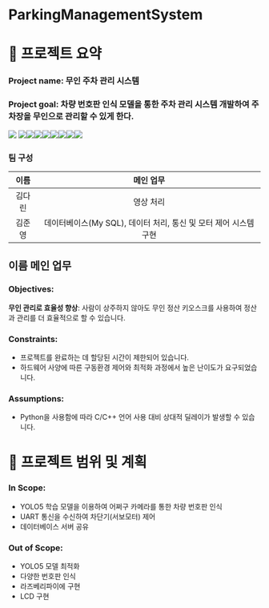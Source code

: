 # ParkingManagementSystem

# 🚗 프로젝트 요약

 ### Project name: 무인 주차 관리 시스템   
 ### Project goal: 차량 번호판 인식 모델을 통한 주차 관리 시스템 개발하여 주차장을 무인으로 관리할 수 있게 한다.   
   
<img src="https://img.shields.io/badge/Tag: -000000?style=plastic&logo=Tag&logoColor=white"> <img src="https://img.shields.io/badge/Python-3776AB?style=plastic&logo=Python&logoColor=white"><img src="https://img.shields.io/badge/Visual Studio Code-007ACC?style=plastic&logo=visualstudiocode&logoColor=white"><img src="https://img.shields.io/badge/Csharp-512BD4?style=plastic&logo=csharp&logoColor=white"><img src="https://img.shields.io/badge/STM32-03234B?style=plastic&logo=stmicroelectronics&logoColor=white"><img src="https://img.shields.io/badge/Pytorch-EE4C2C?style=plastic&logo=pytorch&logoColor=white"><img src="https://img.shields.io/badge/OpenCV-5C3EE8?style=plastic&logo=opencv&logoColor=white"><img src="https://img.shields.io/badge/MySQL-4479A1?style=plastic&logo=mysql&logoColor=white"><img src="https://img.shields.io/badge/.NET-512BD4?style=plastic&logo=.NET&logoColor=white">  

### **팀 구성**
| 이름 | 메인 업무 |
|:--:|:--:|
|김다린|영상 처리|
|김준영|데이터베이스(My SQL), 데이터 처리, 통신 및 모터 제어 시스템 구현|   
이름 메인 업무
-----------
   
### Objectives:
 **무인 관리로 효율성 향상**: 사람이 상주하지 않아도 무인 정산 키오스크를 사용하여 정산과 관리를 더 효율적으로 할 수 있습니다.   

### Constraints:
 * 프로젝트를 완료하는 데 할당된 시간이 제한되어 있습니다.   
 * 하드웨어 사양에 따른 구동환경 제어와 최적화 과정에서 높은 난이도가 요구되었습니다.   

### Assumptions:   
 * Python을 사용함에 따라 C/C++ 언어 사용 대비 상대적 딜레이가 발생할 수 있습니다.   

 # 📆 프로젝트 범위 및 계획   
 ### In Scope:
  * YOLO5 학습 모델을 이용하여 어쩌구 카메라를 통한 차량 번호판 인식
  * UART 통신을 수신하여 차단기(서보모터) 제어
  * 데이터베이스 서버 공유

 ### Out of Scope:
   * YOLO5 모델 최적화
   * 다양한 번호판 인식
   * 라즈베리파이에 구현
   * LCD 구현


